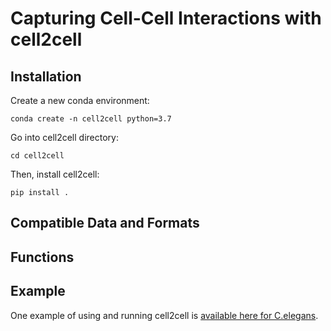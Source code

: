 # Capturing Cell-Cell Interactions with cell2cell

## Installation
Create a new conda environment:
```
conda create -n cell2cell python=3.7
```

Go into cell2cell directory:
```
cd cell2cell
```

Then, install cell2cell:
```
pip install .
```

## Compatible Data and Formats


## Functions


## Example
One example of using and running cell2cell is 
 [available here for C.elegans](./notebooks/CElegans-CCI-binary-STRINGdb.ipynb).